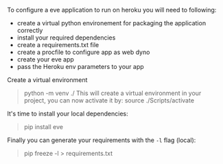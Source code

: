 
To configure a eve application to run on heroku you will need to following:

* create a virtual python environement for packaging the application correctly
* install your required dependencies
* create a requirements.txt file
* create a procfile to configure app as web dyno
* create your eve app
* pass the Heroku env parameters to your app

Create a virtual environment

> python -m venv ./
This will create a virtual environment in your project, you can now activate it by:
>  source ./Scripts/activate

It's time to install your local dependencies:

> pip install eve

Finally you can generate your requirements with the `-l` flag (local):

> pip freeze -l > requirements.txt